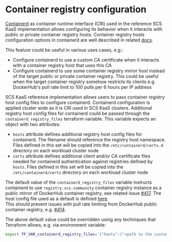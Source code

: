 # Container registry configuration

[Containerd](https://github.com/containerd/containerd) as container runtime
interface (CRI) used in the reference SCS KaaS implementation allows configuring its
behavior when it interacts with public or private container registry hosts. Container
registry hosts configuration options in containerd are well described in related [docs](https://github.com/containerd/containerd/blob/main/docs/hosts.md).

This feature could be useful in various uses cases, e.g.:
- Configure containerd to use a custom CA certificate when it interacts with a container
registry host that uses this CA
- Configure containerd to use some container registry mirror host instead of the target public or private container registry.
This could be useful when the target container registry somehow restricts its clients e.g.
DockerHub's pull rate limit to 100 pulls per 6 hours per IP address

SCS KaaS reference implementation allows users to pass container registry host config
files to configure containerd. Containerd configuration is applied cluster wide as it
is CRI used in SCS KaaS clusters. Additional registry host config files for containerd
could be passed through the `containerd_registry_files` terraform variable. This variable
expects an object with two attributes:
- `hosts` attribute defines additional registry host config files for containerd.
The filename should reference the registry host namespace. Files defined in this set
will be copied into the `/etc/containerd/certs.d` directory on each workload cluster node
- `certs` attribute defines additional client and/or CA certificate files needed for
containerd authentication against registries defined by `hosts`. Files defined in this
set will be copied into the `/etc/containerd/certs` directory on each workload cluster node

The default value of the `containerd_registry_files` variable instructs containerd to use
`registry.scs.community` container registry instance as a public mirror of DockerHub
container registry, see related issue [#417](https://github.com/SovereignCloudStack/k8s-cluster-api-provider/issues/417).
The host config file used as a default is defined [here](../../terraform/files/containerd/docker.io).  
This should prevent issues with pull rate limiting from DockerHub public container registry, e.g. [#414](https://github.com/SovereignCloudStack/k8s-cluster-api-provider/issues/414).

The above default value could be overridden using any techniques that Terraform allows, e.g.
via environment variable:

```bash
export TF_VAR_containerd_registry_files='{"hosts":["<path to the custom container registry host config>"], "certs":["<path to the custom CA or client certificate>"]}'
```
